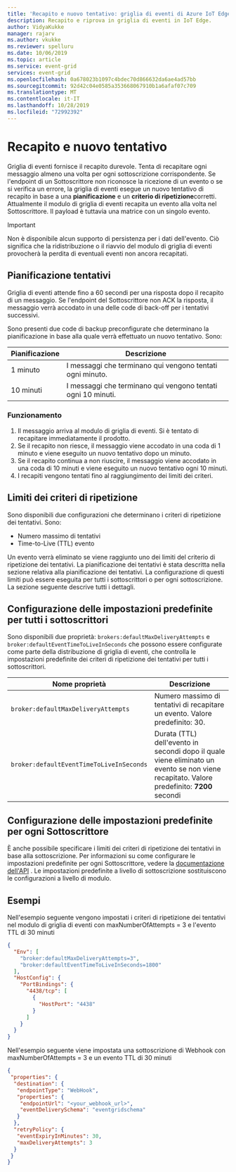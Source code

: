 ```yaml
---
title: 'Recapito e nuovo tentativo: griglia di eventi di Azure IoT Edge | Microsoft Docs'
description: Recapito e riprova in griglia di eventi in IoT Edge.
author: VidyaKukke
manager: rajarv
ms.author: vkukke
ms.reviewer: spelluru
ms.date: 10/06/2019
ms.topic: article
ms.service: event-grid
services: event-grid
ms.openlocfilehash: 0a678023b1097c4bdec70d866632da6ae4ad57bb
ms.sourcegitcommit: 92d42c04e0585a353668067910b1a6afaf07c709
ms.translationtype: MT
ms.contentlocale: it-IT
ms.lasthandoff: 10/28/2019
ms.locfileid: "72992392"
---
```

# <a name="delivery-and-retry"></a>Recapito e nuovo tentativo

Griglia di eventi fornisce il recapito durevole. Tenta di recapitare ogni messaggio almeno una volta per ogni sottoscrizione corrispondente. Se l'endpoint di un Sottoscrittore non riconosce la ricezione di un evento o se si verifica un errore, la griglia di eventi esegue un nuovo tentativo di recapito in base a una **pianificazione** e un **criterio di ripetizione**corretti.  Attualmente il modulo di griglia di eventi recapita un evento alla volta nel Sottoscrittore. Il payload è tuttavia una matrice con un singolo evento.

> [!IMPORTANT]
>Non è disponibile alcun supporto di persistenza per i dati dell'evento. Ciò significa che la ridistribuzione o il riavvio del modulo di griglia di eventi provocherà la perdita di eventuali eventi non ancora recapitati.

## <a name="retry-schedule"></a>Pianificazione tentativi

Griglia di eventi attende fino a 60 secondi per una risposta dopo il recapito di un messaggio. Se l'endpoint del Sottoscrittore non ACK la risposta, il messaggio verrà accodato in una delle code di back-off per i tentativi successivi.

Sono presenti due code di backup preconfigurate che determinano la pianificazione in base alla quale verrà effettuato un nuovo tentativo. Sono:

| Pianificazione | Descrizione |
| ---------| ------------ |
| 1 minuto | I messaggi che terminano qui vengono tentati ogni minuto.
| 10 minuti | I messaggi che terminano qui vengono tentati ogni 10 minuti.

### <a name="how-it-works"></a>Funzionamento

1. Il messaggio arriva al modulo di griglia di eventi. Si è tentato di recapitare immediatamente il prodotto.
1. Se il recapito non riesce, il messaggio viene accodato in una coda di 1 minuto e viene eseguito un nuovo tentativo dopo un minuto.
1. Se il recapito continua a non riuscire, il messaggio viene accodato in una coda di 10 minuti e viene eseguito un nuovo tentativo ogni 10 minuti.
1. I recapiti vengono tentati fino al raggiungimento dei limiti dei criteri.

## <a name="retry-policy-limits"></a>Limiti dei criteri di ripetizione

Sono disponibili due configurazioni che determinano i criteri di ripetizione dei tentativi. Sono:

* Numero massimo di tentativi
* Time-to-Live (TTL) evento

Un evento verrà eliminato se viene raggiunto uno dei limiti del criterio di ripetizione dei tentativi. La pianificazione dei tentativi è stata descritta nella sezione relativa alla pianificazione dei tentativi. La configurazione di questi limiti può essere eseguita per tutti i sottoscrittori o per ogni sottoscrizione. La sezione seguente descrive tutti i dettagli.

## <a name="configuring-defaults-for-all-subscribers"></a>Configurazione delle impostazioni predefinite per tutti i sottoscrittori

Sono disponibili due proprietà: `brokers:defaultMaxDeliveryAttempts` e `broker:defaultEventTimeToLiveInSeconds` che possono essere configurate come parte della distribuzione di griglia di eventi, che controlla le impostazioni predefinite dei criteri di ripetizione dei tentativi per tutti i sottoscrittori.

| Nome proprietà | Descrizione |
| ---------------- | ------------ |
| `broker:defaultMaxDeliveryAttempts` | Numero massimo di tentativi di recapitare un evento. Valore predefinito: 30.
| `broker:defaultEventTimeToLiveInSeconds` | Durata (TTL) dell'evento in secondi dopo il quale viene eliminato un evento se non viene recapitato. Valore predefinito: **7200** secondi

## <a name="configuring-defaults-per-subscriber"></a>Configurazione delle impostazioni predefinite per ogni Sottoscrittore

È anche possibile specificare i limiti dei criteri di ripetizione dei tentativi in base alla sottoscrizione.
Per informazioni su come configurare le impostazioni predefinite per ogni Sottoscrittore, vedere la [documentazione dell'API](api.md) . Le impostazioni predefinite a livello di sottoscrizione sostituiscono le configurazioni a livello di modulo.

## <a name="examples"></a>Esempi

Nell'esempio seguente vengono impostati i criteri di ripetizione dei tentativi nel modulo di griglia di eventi con maxNumberOfAttempts = 3 e l'evento TTL di 30 minuti

```json
{
  "Env": [
    "broker:defaultMaxDeliveryAttempts=3",
    "broker:defaultEventTimeToLiveInSeconds=1800"
  ],
  "HostConfig": {
    "PortBindings": {
      "4438/tcp": [
        {
          "HostPort": "4438"
        }
      ]
    }
  }
}
```

Nell'esempio seguente viene impostata una sottoscrizione di Webhook con maxNumberOfAttempts = 3 e un evento TTL di 30 minuti

```json
{
 "properties": {
  "destination": {
   "endpointType": "WebHook",
   "properties": {
    "endpointUrl": "<your_webhook_url>",
    "eventDeliverySchema": "eventgridschema"
   }
  },
  "retryPolicy": {
   "eventExpiryInMinutes": 30,
   "maxDeliveryAttempts": 3
  }
 }
}
```
